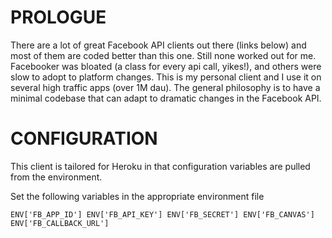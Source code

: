 # PROLOGUE

There are a lot of great Facebook API clients out there (links below) and most of them are coded better than this one.  Still none worked out for me.  Facebooker was bloated (a class for every api call, yikes!), and others were slow to adopt to platform changes.  This is my personal client and I use it on several high traffic apps (over 1M dau).  The general philosophy is to have a minimal codebase that can adapt to dramatic changes in the Facebook API. 


# CONFIGURATION

This client is tailored for Heroku in that configuration variables are pulled from the environment.

Set the following variables in the appropriate environment file

`
ENV['FB_APP_ID']
ENV['FB_API_KEY']
ENV['FB_SECRET']
ENV['FB_CANVAS']
ENV['FB_CALLBACK_URL']
`


 



